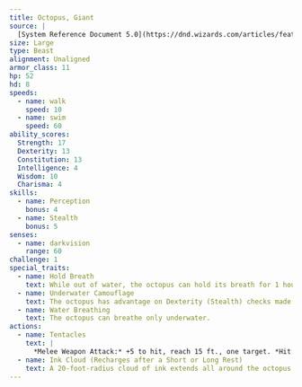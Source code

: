 ```yaml
---
title: Octopus, Giant
source: |
  [System Reference Document 5.0](https://dnd.wizards.com/articles/features/systems-reference-document-srd)
size: Large
type: Beast
alignment: Unaligned
armor_class: 11
hp: 52
hd: 8
speeds:
  - name: walk
    speed: 10
  - name: swim
    speed: 60
ability_scores:
  Strength: 17
  Dexterity: 13
  Constitution: 13
  Intelligence: 4
  Wisdom: 10
  Charisma: 4
skills:
  - name: Perception
    bonus: 4
  - name: Stealth
    bonus: 5
senses:
  - name: darkvision
    range: 60
challenge: 1
special_traits:
  - name: Hold Breath
    text: While out of water, the octopus can hold its breath for 1 hour.
  - name: Underwater Camouflage
    text: The octopus has advantage on Dexterity (Stealth) checks made while underwater.
  - name: Water Breathing
    text: The octopus can breathe only underwater.
actions:
  - name: Tentacles
    text: |
      *Melee Weapon Attack:* +5 to hit, reach 15 ft., one target. *Hit:* 10 (2d6 + 3) bludgeoning damage. If the target is a creature, it is grappled (escape DC 16). Until this grapple ends, the target is restrained, and the octopus can't use its tentacles on another target.
  - name: Ink Cloud (Recharges after a Short or Long Rest)
    text: A 20-foot-radius cloud of ink extends all around the octopus if it is underwater. The area is heavily obscured for 1 minute, although a significant current can disperse the ink. After releasing the ink, the octopus can use the Dash action as a bonus action.
---
```

